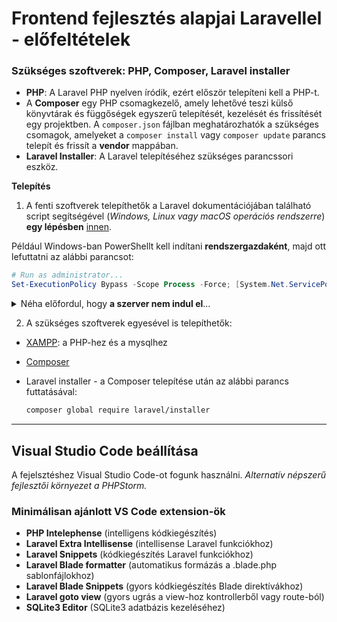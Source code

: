 # Frontend fejlesztés alapjai Laravellel - előfeltételek

### Szükséges szoftverek: **PHP, Composer, Laravel installer**

- **PHP**: A Laravel PHP nyelven íródik, ezért először telepíteni kell a PHP-t.
- A **Composer** egy PHP csomagkezelő, amely lehetővé teszi külső könyvtárak és függőségek egyszerű telepítését, kezelését és frissítését egy projektben. A `composer.json` fájlban meghatározhatók a szükséges csomagok, amelyeket a `composer install` vagy `composer update` parancs telepít és frissít a **vendor** mappában.
- **Laravel Installer**: A Laravel telepítéséhez szükséges parancssori eszköz.

**Telepítés**

1. A fenti szoftverek telepíthetők a Laravel dokumentációjában található script segítségével (*Windows, Linux vagy macOS operációs rendszerre*) **egy lépésben** [innen](https://laravel.com/docs/12.x/installation#installing-php).

Például Windows-ban PowerShellt kell indítani **rendszergazdaként**, majd ott lefuttatni az alábbi parancsot:
```powershell
# Run as administrator...
Set-ExecutionPolicy Bypass -Scope Process -Force; [System.Net.ServicePointManager]::SecurityProtocol = [System.Net.ServicePointManager]::SecurityProtocol -bor 3072; iex ((New-Object System.Net.WebClient).DownloadString('https://php.new/install/windows/8.4'))
```

<details>
<summary>Néha előfordul, hogy <b>a szerver nem indul el</b>...</summary>

Ha a szerver az alábbi hibaüzenettel nem indul el:

```sh
Failed to listen on 127.0.0.1:8000 (reason: ?)
Failed to listen on 127.0.0.1:8001 (reason: ?)
...
```

Keressük meg a `php.ini` fájlt a következő helyen:

```sh
c:\Users\<username>\.config\herd-lite\bin\php.ini 
```

és töröljük ki az 'E' betűt a `variables_order` sorban:

```php
variables_order = "EGPCS"
helyett
variables_order = "GPCS"
```
</details>

2. A szükséges szoftverek egyesével is telepíthetők:
 - [XAMPP](https://www.apachefriends.org/hu/index.html): a PHP-hez és a mysqlhez
 - [Composer](https://getcomposer.org)
 - Laravel installer - a Composer telepítése után az alábbi parancs futtatásával:
 
    ```sh
    composer global require laravel/installer
    ```
---


## Visual Studio Code beállítása
A fejelsztéshez Visual Studio Code-ot fogunk használni. *Alternatív népszerű fejlesztői környezet a PHPStorm.*

### Minimálisan ajánlott VS Code extension-ök
- **PHP Intelephense** (intelligens kódkiegészítés)
- **Laravel Extra Intellisense** (intellisense Laravel funkciókhoz)
- **Laravel Snippets** (kódkiegészítés Laravel funkciókhoz)
- **Laravel Blade formatter** (automatikus formázás a .blade.php sablonfájlokhoz)
- **Laravel Blade Snippets** (gyors kódkiegészítés Blade direktívákhoz)
- **Laravel goto view** (gyors ugrás a view-hoz kontrollerből vagy route-ból)
- **SQLite3 Editor** (SQLite3 adatbázis kezeléséhez)
